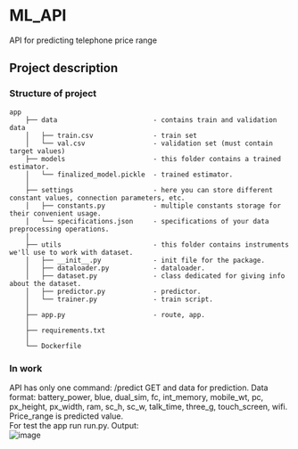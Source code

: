# ML_API
API for predicting telephone price range  
## Project description  
### Structure of project 

```` 
app
    ├── data                        - contains train and validation data
    │   ├── train.csv               - train set 
    │   └── val.csv                 - validation set (must contain target values)
    ├── models                      - this folder contains a trained estimator.
    │   └── finalized_model.pickle  - trained estimator. 
    │
    ├── settings                    - here you can store different constant values, connection parameters, etc.
    │   ├── constants.py            - multiple constants storage for their convenient usage.
    │   └── specifications.json     - specifications of your data preprocessing operations.   
    │   
    ├── utils                       - this folder contains instruments we'll use to work with dataset.
    │   ├── __init__.py             - init file for the package. 
    │   ├── dataloader.py           - dataloader. 
    │   ├── dataset.py              - class dedicated for giving info about the dataset.
    │   ├── predictor.py            - predictor.
    │   └── trainer.py              - train script.
    │ 
    ├── app.py                      - route, app.
    │
    ├── requirements.txt
    │
    └── Dockerfile
````   
### In work  
API has only one command: /predict GET and data for prediction.
Data format: battery_power, blue, dual_sim, fc, int_memory, mobile_wt, pc, px_height, px_width, ram, sc_h, sc_w, talk_time, three_g, touch_screen, wifi. Price_range is predicted value.  
For test the app run run.py. Output:  
![image](https://user-images.githubusercontent.com/77074682/122591409-997b3a00-d06b-11eb-99c6-1a1c1084bd94.png 'Output')
